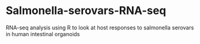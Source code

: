 # Salmonella-serovars-RNA-seq
RNA-seq analysis using R to look at host responses to salmonella serovars in human intestinal organoids
